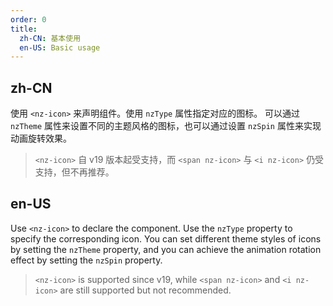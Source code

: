 ```yaml
---
order: 0
title:
  zh-CN: 基本使用
  en-US: Basic usage
---
```


## zh-CN

使用 `<nz-icon>` 来声明组件。使用 `nzType` 属性指定对应的图标。
可以通过 `nzTheme` 属性来设置不同的主题风格的图标，也可以通过设置 `nzSpin` 属性来实现动画旋转效果。

> `<nz-icon>` 自 v19 版本起受支持，而 `<span nz-icon>` 与 `<i nz-icon>` 仍受支持，但不再推荐。

## en-US

Use `<nz-icon>` to declare the component. Use the `nzType` property to specify the corresponding icon.
You can set different theme styles of icons by setting the `nzTheme` property, and you can achieve the animation rotation effect by setting the `nzSpin` property.

> `<nz-icon>` is supported since v19, while `<span nz-icon>` and `<i nz-icon>` are still supported but not recommended.
